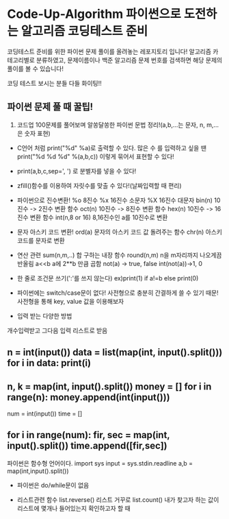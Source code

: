 # Code-Up-Algorithm 파이썬으로 도전하는 알고리즘 코딩테스트 준비

코딩테스트 준비를 위한 파이썬 문제 풀이를 올려놓는 레포지토리 입니다!
알고리즘 카테고리별로 분류하였고, 
문제이름이나 백준 알고리즘 문제 번호를 검색하면 
해당 문제의 풀이를 볼 수 있습니다!


코딩 테스트 보시는 분들 다들 화이팅!!


## 파이썬 문제 풀 때 꿀팁!

1. 코드업 100문제를 풀어보며 알쏭달쏭한 파이썬 문법 정리!(a,b,...는 문자, n, m,...은 숫자 표현)

- C언어 처럼 print("%d" %a)로 출력할 수 있다. 
많은 수 를 입력하고 싶을 땐 print("%d %d %d" %(a,b,c)) 이렇게 묶어서 표현할 수 있다!

- print(a,b,c,sep=', ') 로 분별자를 넣을 수 있다!

- zfill()함수를 이용하여 자릿수를 맞출 수 있다!(날짜입력할 때 편리)

- 파이썬으로 진수변환!
%o 8진수
%x 16진수 소문자
%X 16진수 대문자
bin(n) 10진수 -> 2진수 변환 함수
oct(n) 10진수 -> 8진수 변환 함수
hex(n) 10진수 -> 16진수 변환 함수
int(n,8 or 16) 8,16진수인 a를 10진수로 변환 

- 문자 아스키 코드 변환!
ord(a) 문자의 아스키 코드 값 돌려주는 함수
chr(n) 아스키코드를 문자로 변환

- 연산 관련
sum(n,m,..) 합 구하는 내장 함수
round(n,m) n을 m자리까지 나오게끔 반올림
a<<b a에 2**b 만큼 곱함
not(a) -> true, false
int(not(a))->1, 0


- 한 줄로 조건문 쓰기(':'를 쓰지 않는다)
ex)print(1) if a!=b else print(0)

- 파이썬에는 switch/case문이 없다!
사전형으로 충분히 간결하게 쓸 수 있기 때문! 사전형을 통해 key, value 값을 이용해보자

- 입력 받는 다양한 방법

개수입력받고
그다음 입력 리스트로 받음


n = int(input())
data = list(map(int, input().split()))
for i in data:
    print(i)
------
n, k = map(int, input().split())
money = []
for i in range(n):
    money.append(int(input()))
------
num = int(input())
time = []

for i in range(num):
    fir, sec = map(int, input().split())
    time.append([fir,sec])
------
파이썬은 함수형 언어이다.
import sys
input = sys.stdin.readline
a,b = map(int,input().split())



- 파이썬은 do/while문이 없음

- 리스트관련 함수
list.reverse() 리스트 거꾸로
list.count() 내가 찾고자 하는 값이 리스트에 몇개나 들어있는지 확인하고자 할 때


